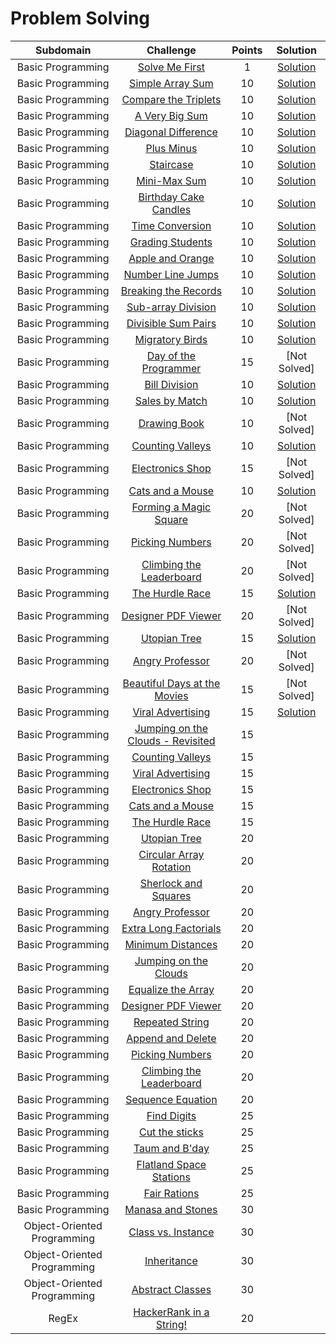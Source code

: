 # Problem Solving

|          Subdomain          |                                                           Challenge                                                          | Points |                                                                                        Solution                                                                                     |
|:---------------------------:|:----------------------------------------------------------------------------------------------------------------------------:|:------:|:-----------------------------------------------------------------------------------------------------------------------------------------------------------------------------------:|
|      Basic Programming      | [Solve Me First](https://www.hackerrank.com/challenges/solve-me-first)                                                       |    1   | [Solution](https://github.com/doganaktarr/My-HackerRank-Solutions/blob/master/Problem%20Solving/Solutions/Solve%20Me%20First/Solve_Me_First.py)                                               |
|      Basic Programming      | [Simple Array Sum](https://www.hackerrank.com/challenges/simple-array-sum)                                                   |   10   | [Solution](https://github.com/doganaktarr/My-HackerRank-Solutions/blob/master/Problem%20Solving/Solutions/Simple%20Array%20Sum/Simple_Array_Sum.py)                                           |
|      Basic Programming      | [Compare the Triplets](https://www.hackerrank.com/challenges/compare-the-triplets)                                           |   10   | [Solution](https://github.com/doganaktarr/My-HackerRank-Solutions/blob/master/Problem%20Solving/Solutions/Compare%20The%20Triplets/Compare_The_Triplets.py)                                   |
|      Basic Programming      | [A Very Big Sum](https://www.hackerrank.com/challenges/a-very-big-sum)                                                       |   10   | [Solution](https://github.com/doganaktarr/My-HackerRank-Solutions/blob/master/Problem%20Solving/Solutions/A%20Very%20Big%20Sum/A_Very_Big_Sum.py)                                             |
|      Basic Programming      | [Diagonal Difference](https://www.hackerrank.com/challenges/diagonal-difference)                                             |   10   | [Solution](https://github.com/doganaktarr/My-HackerRank-Solutions/blob/master/Problem%20Solving/Solutions/Diagonal%20Difference/Diagonal_Difference.py)                                       |
|      Basic Programming      | [Plus Minus](https://www.hackerrank.com/challenges/plus-minus/problem)                                                       |   10   | [Solution](https://github.com/doganaktarr/My-HackerRank-Solutions/blob/master/Problem%20Solving/Solutions/Plus%20Minus/plus_minus.py)                                                         |
|      Basic Programming      | [Staircase](https://www.hackerrank.com/challenges/staircase/problem)                                                         |   10   | [Solution](https://github.com/doganaktarr/My-HackerRank-Solutions/blob/master/Problem%20Solving/Solutions/Staircase/Staircase.py)                                                             |
|      Basic Programming      | [Mini-Max Sum](https://www.hackerrank.com/challenges/mini-max-sum/problem)                                                   |   10   | [Solution](https://github.com/doganaktarr/My-HackerRank-Solutions/blob/master/Problem%20Solving/Solutions/Mini%20Max%20Sum/Mini_Max_Sum.py)                                                   |
|      Basic Programming      | [Birthday Cake Candles](https://www.hackerrank.com/challenges/birthday-cake-candles)                                         |   10   | [Solution](https://github.com/doganaktarr/My-HackerRank-Solutions/blob/master/Problem%20Solving/Solutions/Birthday%20Cake%20Candles/Birthday_Cake_Candles.py)                                 |
|      Basic Programming      | [Time Conversion](https://www.hackerrank.com/challenges/time-conversion/problem)                                             |   10   | [Solution](https://github.com/doganaktarr/My-HackerRank-Solutions/blob/master/Problem%20Solving/Solutions/Time%20Conversion/Time_Conversion.py)                                               |
|      Basic Programming      | [Grading Students](https://www.hackerrank.com/challenges/grading/problem)                                                    |   10   | [Solution](https://github.com/doganaktarr/My-HackerRank-Solutions/blob/master/Problem%20Solving/Solutions/Grading%20Students/Grading_Students.py)                                             |
|      Basic Programming      | [Apple and Orange](https://www.hackerrank.com/challenges/apple-and-orange/problem)                                           |   10   | [Solution](https://github.com/doganaktarr/My-HackerRank-Solutions/blob/master/Problem%20Solving/Solutions/Apple%20And%20Orange/apple_and_orange.py)                                           |
|      Basic Programming      | [Number Line Jumps](https://www.hackerrank.com/challenges/kangaroo/problem)                                                  |   10   | [Solution](https://github.com/doganaktarr/My-HackerRank-Solutions/blob/master/Problem%20Solving/Solutions/Number%20Line%20Jumps/number_line_jumps.py)                                         |
|      Basic Programming      | [Breaking the Records](https://www.hackerrank.com/challenges/breaking-best-and-worst-records/problem)                        |   10   | [Solution](https://github.com/doganaktarr/My-HackerRank-Solutions/blob/master/Problem%20Solving/Solutions/Breaking%20The%20Records/breaking_the_records.py)                                   |
|      Basic Programming      | [Sub-array Division](https://www.hackerrank.com/challenges/the-birthday-bar/problem)                                         |   10   | [Solution](https://github.com/doganaktarr/My-HackerRank-Solutions/blob/master/Problem%20Solving/Solutions/Sub-array%20Division/sub-array_division.py)                                         |
|      Basic Programming      | [Divisible Sum Pairs](https://www.hackerrank.com/challenges/divisible-sum-pairs/problem)                                     |   10   | [Solution](https://github.com/doganaktarr/My-HackerRank-Solutions/blob/master/Problem%20Solving/Solutions/Divisible%20Sum%20Pairs/divisible_sum_pairs.py)                                     |
|      Basic Programming      | [Migratory Birds](https://www.hackerrank.com/challenges/migratory-birds/problem)                                             |   10   | [Solution](https://github.com/doganaktarr/My-HackerRank-Solutions/blob/master/Problem%20Solving/Solutions/Migratory%20Birds/migratory_birds.py)                                               |
|      Basic Programming      | [Day of the Programmer](https://www.hackerrank.com/challenges/day-of-the-programmer/problem)                                 |   15   | [Not Solved]                      |
|      Basic Programming      | [Bill Division](https://www.hackerrank.com/challenges/bon-appetit/problem)                                                   |   10   | [Solution](https://github.com/doganaktarr/My-HackerRank-Solutions/blob/master/Problem%20Solving/Solutions/Bill%20Division/bill_division.py)                                                   |
|      Basic Programming      | [Sales by Match](https://www.hackerrank.com/challenges/sock-merchant/problem)                                                |   10   | [Solution](https://github.com/doganaktarr/My-HackerRank-Solutions/blob/master/Problem%20Solving/Solutions/Sales%20By%20Match/sales_by_match.py)                                               |
|      Basic Programming      | [Drawing Book](https://www.hackerrank.com/challenges/drawing-book/problem)                                                   |   10   | [Not Solved]        |
|      Basic Programming      | [Counting Valleys](https://www.hackerrank.com/challenges/counting-valleys/problem)                                           |   10   | [Solution](https://github.com/doganaktarr/My-HackerRank-Solutions/blob/master/Problem%20Solving/Solutions/Counting%20Valleys/counting_valleys.py)                                             |
|      Basic Programming      | [Electronics Shop](https://www.hackerrank.com/challenges/electronics-shop/problem)                                           |   15   | [Not Solved] |
|      Basic Programming      | [Cats and a Mouse](https://www.hackerrank.com/challenges/cats-and-a-mouse/problem)                                           |   10   | [Solution](https://github.com/doganaktarr/My-HackerRank-Solutions/blob/master/Problem%20Solving/Solutions/Cats%20And%20a%20Mouse/cats_and_a_mouse.py)                                         |
|      Basic Programming      | [Forming a Magic Square](https://www.hackerrank.com/challenges/magic-square-forming/problem)                                 |   20   | [Not Solved]        |
|      Basic Programming      | [Picking Numbers](https://www.hackerrank.com/challenges/picking-numbers/problem)                                             |   20   | [Not Solved] |
|      Basic Programming      | [Climbing the Leaderboard](https://www.hackerrank.com/challenges/climbing-the-leaderboard/problem)                           |   20   | [Not Solved] |
|      Basic Programming      | [The Hurdle Race](https://www.hackerrank.com/challenges/the-hurdle-race/problem)                                             |   15   | [Solution](https://github.com/doganaktarr/My-HackerRank-Solutions/blob/master/Problem%20Solving/Solutions/The%20Hurdle%20Race/the_hurdle_race.py)                                             |
|      Basic Programming      | [Designer PDF Viewer](https://www.hackerrank.com/challenges/designer-pdf-viewer/problem)                                     |   20   | [Not Solved] |
|      Basic Programming      | [Utopian Tree](https://www.hackerrank.com/challenges/utopian-tree/problem)                                                   |   15   | [Solution](https://github.com/doganaktarr/My-HackerRank-Solutions/blob/master/Problem%20Solving/Solutions/Utopian%20Tree/utopian_tree.py)                                                     |
|      Basic Programming      | [Angry Professor](https://www.hackerrank.com/challenges/angry-professor/problem)                                             |   20   | [Not Solved]       |
|      Basic Programming      | [Beautiful Days at the Movies](https://www.hackerrank.com/challenges/beautiful-days-at-the-movies)                           |   15   | [Not Solved]        |
|      Basic Programming      | [Viral Advertising](https://www.hackerrank.com/challenges/strange-advertising/problem)                                       |   15   | [Solution](https://github.com/doganaktarr/My-HackerRank-Solutions/blob/master/Problem%20Solving/Solutions/Viral%20Advertising/viral_advertising.py)                                      |
|      Basic Programming      | [Jumping on the Clouds - Revisited](https://www.hackerrank.com/challenges/jumping-on-the-clouds-revisited)                   |   15   |  |
|      Basic Programming      | [Counting Valleys](https://www.hackerrank.com/challenges/counting-valleys)                                                   |   15   |                           |
|      Basic Programming      | [Viral Advertising](https://www.hackerrank.com/challenges/strange-advertising)                                               |   15   |                         |
|      Basic Programming      | [Electronics Shop](https://www.hackerrank.com/challenges/electronics-shop)                                                   |   15   |                          |
|      Basic Programming      | [Cats and a Mouse](https://www.hackerrank.com/challenges/cats-and-a-mouse)                                                   |   15   |                      |
|      Basic Programming      | [The Hurdle Race](https://www.hackerrank.com/challenges/the-hurdle-race)                                                     |   15   |                         |
|      Basic Programming      | [Utopian Tree](https://www.hackerrank.com/challenges/utopian-tree)                                                           |   20   |                               |
|      Basic Programming      | [Circular Array Rotation](https://www.hackerrank.com/challenges/circular-array-rotation)                                     |   20   |                |
|      Basic Programming      | [Sherlock and Squares](https://www.hackerrank.com/challenges/sherlock-and-squares)                                           |   20   |                     |
|      Basic Programming      | [Angry Professor](https://www.hackerrank.com/challenges/angry-professor)                                                     |   20   |                            |
|      Basic Programming      | [Extra Long Factorials](https://www.hackerrank.com/challenges/extra-long-factorials)                                         |   20   |                   |
|      Basic Programming      | [Minimum Distances](https://www.hackerrank.com/challenges/minimum-distances)                                                 |   20   |                         |
|      Basic Programming      | [Jumping on the Clouds](https://www.hackerrank.com/challenges/jumping-on-the-clouds)                                         |   20   |                  |
|      Basic Programming      | [Equalize the Array](https://www.hackerrank.com/challenges/equality-in-a-array)                                              |   20   |                       |
|      Basic Programming      | [Designer PDF Viewer](https://www.hackerrank.com/challenges/designer-pdf-viewer)                                             |   20   |                      |
|      Basic Programming      | [Repeated String](https://www.hackerrank.com/challenges/repeated-string)                                                     |   20   |                           |
|      Basic Programming      | [Append and Delete](https://www.hackerrank.com/challenges/append-and-delete)                                                 |   20   |                        |
|      Basic Programming      | [Picking Numbers](https://www.hackerrank.com/challenges/picking-numbers)                                                     |   20   |                            |
|      Basic Programming      | [Climbing the Leaderboard](https://www.hackerrank.com/challenges/climbing-the-leaderboard)                                   |   20   |                 |
|      Basic Programming      | [Sequence Equation](https://www.hackerrank.com/challenges/permutation-equation)                                              |   20   |                          |
|      Basic Programming      | [Find Digits](https://www.hackerrank.com/challenges/find-digits)                                                             |   25   |                                |
|      Basic Programming      | [Cut the sticks](https://www.hackerrank.com/challenges/cut-the-sticks)                                                       |   25   |                          |
|      Basic Programming      | [Taum and B'day](https://www.hackerrank.com/challenges/taum-and-bday)                                                        |   25   |                        |
|      Basic Programming      | [Flatland Space Stations](https://www.hackerrank.com/challenges/flatland-space-stations)                                     |   25   |                  |
|      Basic Programming      | [Fair Rations](https://www.hackerrank.com/challenges/fair-rations)                                                           |   25   |                              |
|      Basic Programming      | [Manasa and Stones](https://www.hackerrank.com/challenges/manasa-and-stones)                                                 |   30   |                        |
| Object-Oriented Programming | [Class vs. Instance](https://www.hackerrank.com/challenges/class-vs-instance)                                                |   30   |             |
| Object-Oriented Programming | [Inheritance](https://www.hackerrank.com/challenges/inheritance)                                                             |   30   |                        |
| Object-Oriented Programming | [Abstract Classes](https://www.hackerrank.com/challenges/abstract-classes)                                                   |   30   |                |
|            RegEx            | [HackerRank in a String!](https://www.hackerrank.com/challenges/hackerrank-in-a-string)                                      |   20   |                              |

